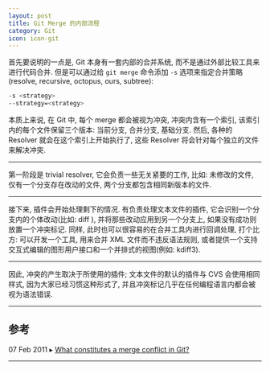 ```yaml
---
layout: post
title: Git Merge 的内部流程
category: Git
icon: icon-git
---
```


首先要说明的一点是, Git 本身有一套内部的合并系统, 而不是通过外部比较工具来进行代码合并. 但是可以通过给 `git merge` 命令添加 `-s` 选项来指定合并策略(resolve, recursive, octopus, ours, subtree):

``` bash
-s <strategy>
--strategy=<strategy>
```

本质上来说, 在 Git 中, 每个 merge 都会被视为冲突, 冲突内含有一个索引, 该索引内的每个文件保留三个版本: 当前分支, 合并分支, 基础分支. 然后, 各种的 Resolver 就会在这个索引上开始执行了, 这些 Resolver 将会针对每个独立的文件来解决冲突.



------

第一阶段是 trivial resolver, 它会负责一些无关紧要的工作, 比如: 未修改的文件, 仅有一个分支存在改动的文件, 两个分支都包含相同新版本的文件.

------

接下来, 插件会开始处理剩下的情况. 有负责处理文本文件的插件, 它会识别一个分支内的个体改动(比如: diff ), 并将那些改动应用到另一个分支上, 如果没有成功则放置一个冲突标记. 同样, 此时也可以很容易的在合并工具内进行回调处理, 打个比方: 可以开发一个工具, 用来合并 XML 文件而不违反语法规则, 或者提供一个支持交互式编辑的图形用户接口和一个并排式的视图(例如: kdiff3).

------

因此, 冲突的产生取决于所使用的插件; 文本文件的默认的插件与 CVS 会使用相同样式, 因为大家已经习惯这种形式了, 并且冲突标记几乎在任何编程语言内都会被视为语法错误.

------

## **参考**

07 Feb 2011 ▸ [What constitutes a merge conflict in Git?](http://stackoverflow.com/questions/4920885/what-constitutes-a-merge-conflict-in-git?answertab=votes#tab-top)

------


